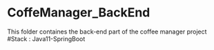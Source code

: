 # CoffeManager_BackEnd
This folder containes the back-end part of the coffee manager project
#Stack : Java11-SpringBoot
